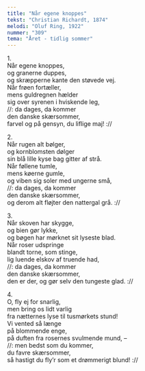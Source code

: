 ```yaml
---
title: "Når egene knoppes"
tekst: "Christian Richardt, 1874"
melodi: "Oluf Ring, 1922"
nummer: "309"
tema: "Året - tidlig sommer"
---
```

1\.\
Når egene knoppes,<br>
og granerne duppes,<br>
og skræpperne kante den støvede vej.<br>
Når frøen fortæller,<br>
mens guldregnen hælder<br>
sig over syrenen i hviskende leg,<br>
//: da dages, da kommer<br>
den danske skærsommer,<br>
farvel og på gensyn, du liflige maj! :// <br>

2\.\
Når rugen alt bølger,<br>
og kornblomsten dølger<br>
sin blå lille kyse bag gitter af strå.<br>
Når føllene tumle,<br>
mens køerne gumle,<br>
og viben sig soler med ungerne små,<br>
//: da dages, da kommer<br>
den danske skærsommer,<br>
og derom alt fløjter den nattergal grå. :// <br>

3\.\
Når skoven har skygge,<br>
og bien gør lykke,<br>
og bøgen har mørknet sit lyseste blad.<br>
Når roser udspringe<br>
blandt torne, som stinge,<br>
lig luende elskov af truende had,<br>
//: da dages, da kommer<br>
den danske skærsommer,<br>
den er der, og gør selv den tungeste glad. ://<br>

4\.\
O, fly ej for snarlig,<br>
men bring os lidt varlig<br>
fra nætternes lyse til tusmørkets stund!<br>
Vi vented så længe<br>
på blommende enge,<br>
på duften fra rosernes svulmende mund, –<br>
//: men bedst som du kommer,<br>
du favre skærsommer,<br>
så hastigt du fly’r som et drømmerigt blund! :// <br>
